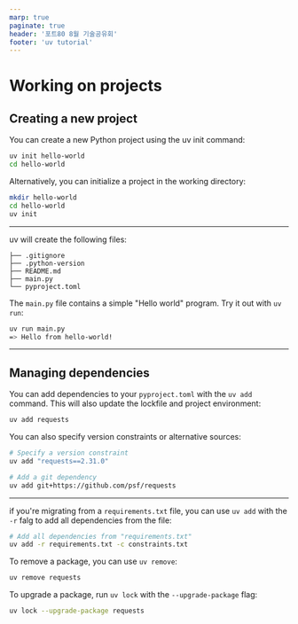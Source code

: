 ```yaml
---
marp: true
paginate: true
header: '포트80 8월 기술공유회'
footer: 'uv tutorial'
---
```


# Working on projects

## Creating a new project
You can create a new Python project using the uv init command:
```sh
uv init hello-world
cd hello-world
```

Alternatively, you can initialize a project in the working directory:
```sh
mkdir hello-world
cd hello-world
uv init
```

---

uv will create the following files:
```
├── .gitignore
├── .python-version
├── README.md
├── main.py
└── pyproject.toml
```

The `main.py` file contains a simple "Hello world" program. Try it out with `uv run`:
```sh
uv run main.py
=> Hello from hello-world!
```
---

## Managing dependencies

You can add dependencies to your `pyproject.toml` with the `uv add` command. This will also update the lockfile and project environment:
```sh
uv add requests
```

You can also specify version constraints or alternative sources:
```sh
# Specify a version constraint
uv add "requests==2.31.0"

# Add a git dependency
uv add git+https://github.com/psf/requests
```
---

if you're migrating from a `requirements.txt` file, you can use `uv add` with the `-r` falg to add all dependencies from the file:
```sh
# Add all dependencies from "requirements.txt"
uv add -r requirements.txt -c constraints.txt
```

To remove a package, you can use `uv remove`:
```sh
uv remove requests
```

To upgrade a package, run `uv lock` with the `--upgrade-package` flag:
```sh
uv lock --upgrade-package requests